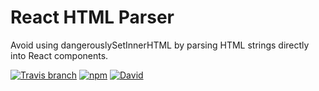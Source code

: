 # React HTML Parser

Avoid using dangerouslySetInnerHTML by parsing HTML strings directly into React components.

[![Travis branch](https://img.shields.io/travis/wrakky/react-html-parser/master.svg)](https://travis-ci.org/wrakky/react-html-parser)
[![npm](https://img.shields.io/npm/v/react-html-parser.svg)](https://www.npmjs.com/package/react-html-parser)
[![David](https://img.shields.io/david/wrakky/react-html-parser.svg)](https://david-dm.org/wrakky/react-html-parser)